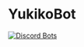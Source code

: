 # YukikoBot
[![Discord Bots](https://discordbots.org/api/widget/447493600167591936.svg)](https://discordbots.org/bot/447493600167591936)
